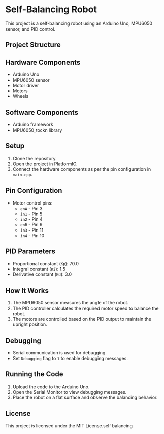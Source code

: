 # Self-Balancing Robot

This project is a self-balancing robot using an Arduino Uno, MPU6050 sensor, and PID control.

## Project Structure

## Hardware Components

- Arduino Uno
- MPU6050 sensor
- Motor driver
- Motors
- Wheels

## Software Components

- Arduino framework
- MPU6050_tockn library


## Setup

1. Clone the repository.
2. Open the project in PlatformIO.
3. Connect the hardware components as per the pin configuration in `main.cpp`.

## Pin Configuration

- Motor control pins:
  - `enA` - Pin 3
  - `in1` - Pin 5
  - `in2` - Pin 4
  - `enB` - Pin 9
  - `in3` - Pin 11
  - `in4` - Pin 10

## PID Parameters

- Proportional constant (`Kp`): 70.0
- Integral constant (`Ki`): 1.5
- Derivative constant (`Kd`): 3.0

## How It Works

1. The MPU6050 sensor measures the angle of the robot.
2. The PID controller calculates the required motor speed to balance the robot.
3. The motors are controlled based on the PID output to maintain the upright position.

## Debugging

- Serial communication is used for debugging.
- Set `Debugging` flag to `1` to enable debugging messages.

## Running the Code

1. Upload the code to the Arduino Uno.
2. Open the Serial Monitor to view debugging messages.
3. Place the robot on a flat surface and observe the balancing behavior.

## License

This project is licensed under the MIT License.self balancing
